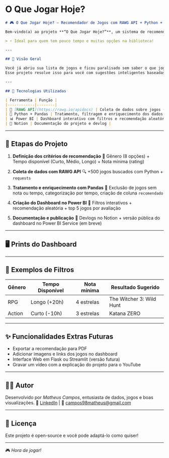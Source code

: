 # O Que Jogar Hoje?

````markdown
# 🎮 O Que Jogar Hoje? – Recomendador de Jogos com RAWG API + Python + Power BI

Bem-vindo(a) ao projeto **“O Que Jogar Hoje?”**, um sistema de recomendação de jogos baseado nas preferências do usuário (gênero, tempo disponível e avaliação da crítica), utilizando a **RAWG API**, **Python** para tratamento de dados e um **dashboard interativo em Power BI**.

> ⚡ Ideal para quem tem pouco tempo e muitas opções na biblioteca!

---

## 📌 Visão Geral

Você já abriu sua lista de jogos e ficou paralisado sem saber o que jogar?  
Esse projeto resolve isso para você com sugestões inteligentes baseadas no **seu tempo livre**, **gêneros favoritos** e **jogos bem avaliados pela comunidade**.

---

## 🧰 Tecnologias Utilizadas

| Ferramenta | Função |
|------------|--------|
| 🔗 [RAWG API](https://rawg.io/apidocs) | Coleta de dados sobre jogos (gênero, avaliação, tempo de jogo) |
| 🐍 Python + Pandas | Tratamento, filtragem e enriquecimento dos dados |
| 📊 Power BI | Dashboard interativo com filtros e recomendação aleatória |
| 📝 Notion | Documentação do projeto e devlog |

````

---

## 🚀 Etapas do Projeto

1. **Definição dos critérios de recomendação**
   🎯 Gênero (8 opções) + Tempo disponível (Curto, Médio, Longo) + Nota mínima (rating)

2. **Coleta de dados com RAWG API**
   🔍 +500 jogos buscados com Python + `requests`

3. **Tratamento e enriquecimento com Pandas**
   🧹 Exclusão de jogos sem nota ou tempo, categorização por tempo, criação de coluna `recomendado`

4. **Criação do Dashboard no Power BI**
   🧠 Filtros interativos + recomendação aleatória + top 5 jogos por avaliação

5. **Documentação e publicação**
   📘 Devlogs no Notion + versão pública do dashboard no Power BI Service (em breve)

---

## 🖥️ Prints do Dashboard



---

## 📌 Exemplos de Filtros

| Gênero | Tempo Disponível | Nota mínima | Resultado Sugerido       |
| ------ | ---------------- | ----------- | ------------------------ |
| RPG    | Longo (+20h)     | 4 estrelas  | The Witcher 3: Wild Hunt |
| Action | Curto (-10h)     | 3 estrelas  | Katana ZERO              |

---

## ✨ Funcionalidades Extras Futuras

* Exportar a recomendação para PDF
* Adicionar imagens e links dos jogos no dashboard
* Interface Web em Flask ou Streamlit (versão futura)
* Gravar um vídeo com a explicação do projeto para o YouTube

---

## 👨‍💻 Autor

Desenvolvido por *Matheus Campos*, entusiasta de dados, jogos e boas visualizações.
🔗 [LinkedIn](https://www.linkedin.com/in/matheus-campos-it/) | 📧 [campos98matheus@gmail.com](mailto:campos98matheus@gmail.com)

---

## 📜 Licença

Este projeto é open-source e você pode adaptá-lo como quiser!

---

🎮 *Hora de jogar!*
